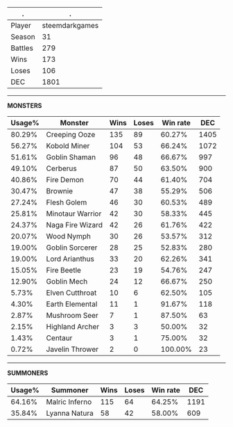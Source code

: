 .|.
|-|-
Player|steemdarkgames
Season|31
Battles|279
Wins|173
Loses|106
DEC|1801

---
**MONSTERS**

Usage%|Monster|Wins|Loses|Win rate|DEC|
-|-|-|-|-|-|
80.29%|Creeping Ooze|135|89|60.27%|1405|
56.27%|Kobold Miner|104|53|66.24%|1072|
51.61%|Goblin Shaman|96|48|66.67%|997|
49.10%|Cerberus|87|50|63.50%|900|
40.86%|Fire Demon|70|44|61.40%|704|
30.47%|Brownie|47|38|55.29%|506|
27.24%|Flesh Golem|46|30|60.53%|489|
25.81%|Minotaur Warrior|42|30|58.33%|445|
24.37%|Naga Fire Wizard|42|26|61.76%|422|
20.07%|Wood Nymph|30|26|53.57%|312|
19.00%|Goblin Sorcerer|28|25|52.83%|280|
19.00%|Lord Arianthus|33|20|62.26%|341|
15.05%|Fire Beetle|23|19|54.76%|247|
12.90%|Goblin Mech|24|12|66.67%|250|
5.73%|Elven Cutthroat|10|6|62.50%|105|
4.30%|Earth Elemental|11|1|91.67%|118|
2.87%|Mushroom Seer|7|1|87.50%|63|
2.15%|Highland Archer|3|3|50.00%|32|
1.43%|Centaur|3|1|75.00%|32|
0.72%|Javelin Thrower|2|0|100.00%|23|

---
**SUMMONERS**

Usage%|Summoner|Wins|Loses|Win rate|DEC|
-|-|-|-|-|-|
64.16%|Malric Inferno|115|64|64.25%|1191|
35.84%|Lyanna Natura|58|42|58.00%|609|
